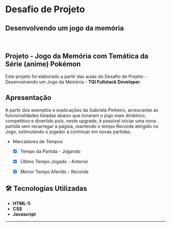 <h1>Desafio de Projeto </h1>
<p><h2>Desenvolvendo um jogo da memória</h2></p><br>

<h2>Projeto - Jogo da Memória com Temática da Série (anime) Pokémon </h2>
<p>Este projeto foi elaborado a partir das aulas do Desafio de Projeto - Desenvolvendo um Jogo da Memória -  <strong>TQI Fullstack Developer</strong></strong>.</p>

<h2>
Apresentação
</h2>
<p>A partir dos exemplos e explicações da Gabriela Pinheiro, acrescentei as funcionalidades listadas abaixo que tonaram o jogo mais dinâmico, competitivo e divertido pois, neste upgrade, é possível iniciar uma nova partida sem recarregar a página, mantendo o tempo Recorde atingido no Jogo, estimulando o jogador a continuar em novas partidas.</p>


- Marcadores de Tempos

    - [x] Tempo da Partida - Jogando

    - [x] Último Tempo Jogado - Anterior

    - [x] Menor Tempo Aferido - Recorde

<h2>🛠 Tecnologias Utilizadas</h2>

<ul>
    <li><strong>HTML-5</strong></li>
    <li><strong>CSS</strong></li>
    <li><strong>Javascript</strong></li>
</ul>

------------
